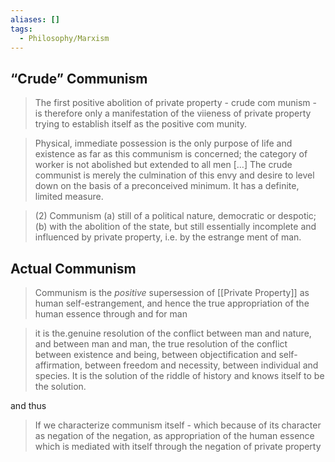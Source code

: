 ```yaml
---
aliases: []
tags:
  - Philosophy/Marxism
---
```


## “Crude” Communism

> The first positive abolition of private property - crude com­ munism - is therefore only a manifestation of the viieness of private property trying to establish itself as the positive com­ munity.

> Physical, immediate possession is the only purpose of life and existence as far as this communism is concerned; the category of worker is not abolished but extended to all men […] The crude communist is merely the culmination of this envy and desire to level down on the basis of a preconceived minimum. It has a definite, limited measure.

> (2) Communism (a) still of a political nature, democratic or despotic; (b) with the abolition of the state, but still essentially incomplete and influenced by private property, i.e. by the estrange­ ment of man.

## Actual Communism

> Communism is the _positive_ supersession of [[Private Property]] as human self-estrangement, and hence the true appropriation of the human essence through and for man

> it is the.genuine resolution of the conflict between man and nature, and between man and man, the true resolution of the conflict between existence and being, between objectification and self-affirmation, between freedom and necessity, between individual and species. It is the solution of the riddle of history and knows itself to be the solution.

and thus

> If we characterize communism itself - which because of its character as negation of the negation, as appropriation of the human essence which is mediated with itself through the negation of private property
